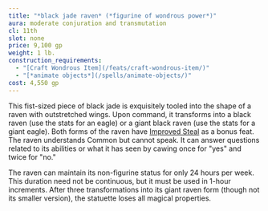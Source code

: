 ```yaml
---
title: "*black jade raven* (*figurine of wondrous power*)"
aura: moderate conjuration and transmutation
cl: 11th
slot: none
price: 9,100 gp
weight: 1 lb.
construction_requirements:
  - "[Craft Wondrous Item](/feats/craft-wondrous-item/)"
  - "[*animate objects*](/spells/animate-objects/)"
cost: 4,550 gp
---
```


This fist-sized piece of black jade is exquisitely tooled into the shape of a raven with outstretched wings. Upon command, it transforms into a black raven (use the stats for an eagle) or a giant black raven (use the stats for a giant eagle). Both forms of the raven have [Improved Steal](/feats/improved-steal/) as a bonus feat. The raven understands Common but cannot speak. It can answer questions related to its abilities or what it has seen by cawing once for "yes" and twice for "no."

The raven can maintain its non-figurine status for only 24 hours per week. This duration need not be continuous, but it must be used in 1-hour increments. After three transformations into its giant raven form (though not its smaller version), the statuette loses all magical properties.

